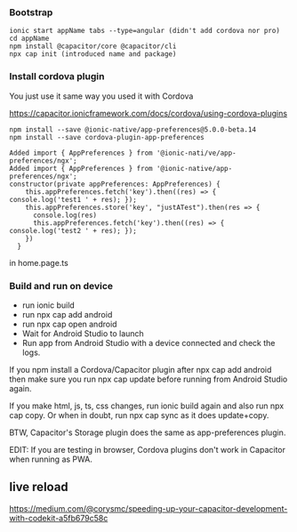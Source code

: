 
### Bootstrap
```
ionic start appName tabs --type=angular (didn't add cordova nor pro)
cd appName
npm install @capacitor/core @capacitor/cli
npx cap init (introduced name and package)
```

### Install cordova plugin
You just use it same way you used it with Cordova

https://capacitor.ionicframework.com/docs/cordova/using-cordova-plugins

```
npm install --save @ionic-native/app-preferences@5.0.0-beta.14
npm install --save cordova-plugin-app-preferences
```

```
Added import { AppPreferences } from '@ionic-nati/ve/app-preferences/ngx';
Added import { AppPreferences } from '@ionic-native/app-preferences/ngx';
constructor(private appPreferences: AppPreferences) {
    this.appPreferences.fetch('key').then((res) => { console.log('test1 ' + res); });
    this.appPreferences.store('key', "justATest").then(res => {
      console.log(res)
      this.appPreferences.fetch('key').then((res) => { console.log('test2 ' + res); });
    })
  }
```
in home.page.ts

### Build and run on device

* run ionic build
* run npx cap add android
* run npx cap open android
* Wait for Android Studio to launch
* Run app from Android Studio with a device connected and check the logs.


If you npm install a Cordova/Capacitor plugin after npx cap add android then make sure you run npx cap update before running from Android Studio again.

If you make html, js, ts, css changes, run ionic build again and also run npx cap copy.
Or when in doubt, run npx cap sync as it does update+copy.

BTW, Capacitor's Storage plugin does the same as app-preferences plugin.

EDIT: If you are testing in browser, Cordova plugins don't work in Capacitor when running as PWA.

## live reload 
https://medium.com/@corysmc/speeding-up-your-capacitor-development-with-codekit-a5fb679c58c
